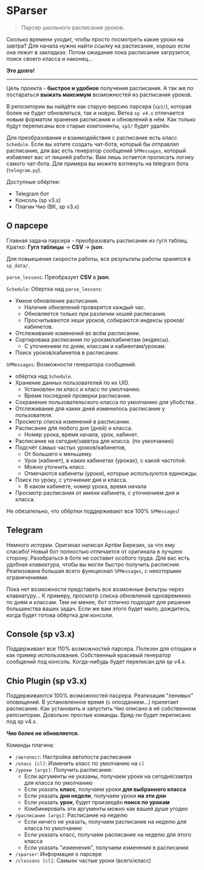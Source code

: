 # SParser

> Парсер школьного расписания уроков.

Сколько времени уходит, чтобы просто посмотреть какие уроки на завтра?
Для начала нужно найти ссылку на расписание, хорошо если она лежит в закладках.
Потом ожидание пока расписание загрузится, поиск своего класса и наконец...

**Это долго!**

***

Цель проекта - **быстрое и удобное** получения расписания.
А так же по постараться **выжать максимум** возможностей из расписания уроков.

В репозитории вы найдёте как старую версию парсера (`sp3/`), которая более
не будет обновляться, так и новую.
Ветка `sp v4.x` отличается новым форматом хранения расписания и обновлений в нём.
Как только будут переписаны все старые компоненты, `sp3/` будет удалён. 

Для преобразования и взаимодействия с расписание есть класс `Schedule`.
Если вы хотите создать чат-бота, который бы отправлял расписание, для вас есть
генератор сообщений `SPMessages`, который избавляет вас от лишней работы.
Вам лишь остается прописать логику самого чат-бота.
Для примера вы можете взглянуть на telegram бота (`telegram.py`).

Доступные обёртки:

- Telegram бот
- Консоль (sp v3.x)
- Плагин Чио (ВК, sp v3.x) 


## О парсере

Главная задача парсера - преобразовать расписание из гугл таблиц.
Кратко: **Гугл таблицы** -> **CSV** -> **json**.

Для повыешения скорости работы, все результаты работы хранятся в `sp_data/`.

`parse_lessons`: Преобразует **CSV** в **json**.

`Schedule`: Обертка над `parse_lessons`:

- Умное обновление расписания.
  - Наличие обновлений проверятся каждый час.
  - Обновляется только при различии хешей расписания.
  - Просчитываются хеши уроков, собираются индексы уроков/кабинетов.
- Отслеживание изменений во всём расписании.
- Сортировака расписания по урокам/кабинетам (индексы).
  - С уточнением по дням, классам и кабиентам/урокам.
- Поиск уроков/кабинетов в расписании.


`SPMessages`: Возможности генератора сообщений:

- обёртка над `Schedule`.
- Хранение данных пользователей по их UID.
  - Установлен ли класс и класс по умолчанию.
  - Время последней проверки расписания.
- Сохранение пользовательского класса по умолчанию для убобства .
- Отслеживание для каких дней изменилось расписание у пользователя.
- Просмотр списка изменений в расписании.
- Расписание для любого дня (дней) и класса.
  - Номер урока, время начала, урок, кабинет.
- Расписание на сегодня/заввтра для класса. (по умолчанию)
- Подсчёт самых частых уроков/кабинетов,
  - От большего к меньшему.
  - Урок (кабинет), в каких кабинетах (уроках), с какой частотой.
  - Можно уточнить класс.
  - Отмечаются кабинеты (уроки), которые используются единожды.
- Поиск по уроку, с уточнение дня и класса.
  - В каком кабинете, номер урока, время начала
- Просмотр расписания от имени кабинета, с уточнением дня и класса.

Не обязательно, что обёртки поддерживают все 100% `SPMessages`!

## Telegram

Немного истории. Оригинал написал Артём Березин, за что ему спасибо!
Новый бот полностью отличается от оригинала в лучшею сторону.
Разобраться в боте не составит особого труда.
Для вас есть удобная клавиатура, чтобы вы могли быстро получить расписние.
Реализована большая всего функционал `SPMessages`, с некоторыми ограничениями.

Пока нет возможности представить все возможные фильтры через клавиатуру...
К примеру, просмотр списка обновлений одновременно по дням и классам.
Тем не менее, бот отлично подходит для решения большинства ваших задач.
Если же вам этого будет мало, дождитесь, когда будет готова обёртка для консоли.


## Console (sp v3.x)

Поддерживает все 110% возможностей парсера.
Полезен для отладки и как пример использования.
Собственный красивый генератор сообщений под консоль.
Когда-нибудь будет переписан для sp v4.x.


## Chio Plugin (sp v3.x)

Поддерживаются 100% возможностей пасрера.
Реализация "ленивых" оповещений.
В установленное время (с опозданием...) прилетает расписание.
Как установить и запустить Чио описано в её собственном репозитории.
Довольно простые команды.
Вряд-ли будет переписано под sp v4.x.

**Чио более не обновляется.**

Команды плагина:

- `/автопост`: Настройка автопоста расписания
- `/класс [cl]`: Изменить класс по умолчанию на `cl`
- `/уроки [args]`: Получить расписание:
  - Если аргументы не указаны, получаем уроки на сегодня/завтра для класса по умолчанию
  - Если указать **класс**, получаем уроки **для выбранного класса**
  - Если указать **дни недели**, получаем уроки **на эти дни**
  - Если указать **урок**, будет произведён **поиск по урокам**
  - Комбинировать эти аргументы можно как вашей душе угодно
- `/расписание [args]`: Расписание на неделю
  - Если ничего не указать, получаем расписание на неделю для класса по умолчанию
  - Если указать класс, получаем расписание на неделю для этого класса
  - Если указать "изменения", получаем изменения в расписании 
- `/sparser`: Информация о парсере
- `/clessons [cl]`: Самыек частые уроки (всего/класс) 
